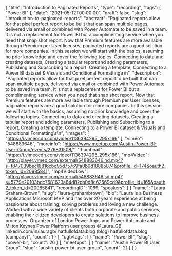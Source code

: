 {
  "title": "Introduction to Paginated Reports",
  "type": "recording",
  "tags": [
    "Power BI"
  ],
  "date": "2021-05-12T00:00:00",
  "draft": false,
  "slug": "introduction-to-paginated-reports",
  "abstract": "Paginated reports allow for that pixel perfect report to be built that can span multiple pages, delivered via email or combined with Power Automate to be saved in a team. It is not a replacement for Power BI but a complimenting service when you need that snap shot report. Now that Premium features are more available through Premium per User licenses, paginated reports are a good solution for more companies. In this session we will start with the basics, assuming no prior knowledge and cover the following topics. Connecting to data and creating datasets, Creating a tabular report and adding parameters, Publishing and Subscribing to a report, Creating a template, Connecting to a Power BI dataset & Visuals and Conditional Formatting\r\n",
  "description": "Paginated reports allow for that pixel perfect report to be built that can span multiple pages, delivered via email or combined with Power Automate to be saved in a team. It is not a replacement for Power BI but a complimenting service when you need that snap shot report. Now that Premium features are more available through Premium per User licenses, paginated reports are a good solution for more companies. In this session we will start with the basics, assuming no prior knowledge and cover the following topics. Connecting to data and creating datasets, Creating a tabular report and adding parameters, Publishing and Subscribing to a report, Creating a template, Connecting to a Power BI dataset & Visuals and Conditional Formatting\r\n",
  "images": [
    "https://i.vimeocdn.com/video/1136394295_295x166"
  ],
  "vimeo": "548883646",
  "moreinfo": "https://www.meetup.com/Austin-Power-BI-User-Group/events/276831508/",
  "thumbnail": "https://i.vimeocdn.com/video/1136394295_295x166",
  "mp4Video": "http://player.vimeo.com/external/548883646.hd.mp4?s=f847039bec16816cbc95d75769fa0b9d18885874&profile_id=174&oauth2_token_id=20985841",
  "mp4VideoLow": "http://player.vimeo.com/external/548883646.sd.mp4?s=5779e20103bdc7681623a64d82cb0d8c62569cd9&profile_id=165&oauth2_token_id=20985841",
  "recordingID": 1069,
  "speakers": [
    {
      "name": "Laura Graham-Brown",
      "slug": "laura-grahambrown",
      "bio": "Laura is a Business Applications Microsoft MVP and has over 20 years experience at being passionate about training, solving problems and loving a new challenge. Worked with a wide variety of clients both corporate and public services, enabling their citizen developers to create solutions to improve business processes. Organizer of London Power Apps and Power Automate and Milton Keynes Power Platform user groups @Laura_GB linkedin.com/in/lauragb/ hatfullofdata.blog (blog) hatfullofdata.blog (company)",
      "count": 1
    }
  ],
  "ugtvtags": [
    {
      "name": "Power BI",
      "slug": "power-bi",
      "count": 26
    }
  ],
  "meetups": [
    {
      "name": "Austin Power BI User Group",
      "slug": "austin-power-bi-user-group",
      "count": 21
    }
  ]
}